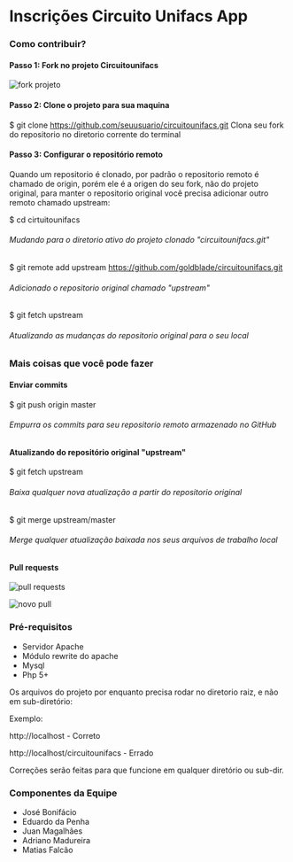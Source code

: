 Inscrições Circuito Unifacs App
===============================

### Como contribuir?

#### Passo 1: Fork no projeto Circuitounifacs

![fork projeto](https://github-images.s3.amazonaws.com/help/bootcamp/Bootcamp-Fork.png "Fork projeto")

#### Passo 2: Clone o projeto para sua maquina

$ git clone https://github.com/seuusuario/circuitounifacs.git
Clona seu fork do repositorio no diretorio corrente do terminal

#### Passo 3: Configurar o repositório remoto

Quando um repositorio é clonado, por padrão o repositorio remoto é chamado de origin, porém ele é a origen do seu fork, não do projeto original, para manter o repositorio original você precisa adicionar outro remoto chamado upstream:

$ cd cirtuitounifacs
###### Mudando para o diretorio ativo do projeto clonado "circuitounifacs.git"

$ git remote add upstream https://github.com/goldblade/circuitounifacs.git
###### Adicionado o repositorio original chamado "upstream"

$ git fetch upstream
###### Atualizando as mudanças do repositorio original para o seu local

### Mais coisas que você pode fazer

#### Enviar commits

$ git push origin master
###### Empurra os commits para seu repositorio remoto armazenado no GitHub

#### Atualizando do repositório original "upstream"

$ git fetch upstream
###### Baixa qualquer nova atualização a partir do repositorio original

$ git merge upstream/master
###### Merge qualquer atualização baixada nos seus arquivos de trabalho local

#### Pull requests

![pull requests](http://cl.ly/image/083h2R2P3S2N/pullrequests.png "pull requests")

![novo pull](http://cl.ly/image/253L101x1329/novopull.png "novo pull request")

### Pré-requisitos

* Servidor Apache
* Módulo rewrite do apache
* Mysql
* Php 5+

Os arquivos do projeto por enquanto precisa rodar no diretorio raiz, e não em sub-diretório:

Exemplo: 

http://localhost - Correto

http://localhost/circuitounifacs - Errado

Correções serão feitas para que funcione em qualquer diretório ou sub-dir.


### Componentes da Equipe

* José Bonifácio
* Eduardo da Penha
* Juan Magalhães
* Adriano Madureira
* Matias Falcão
